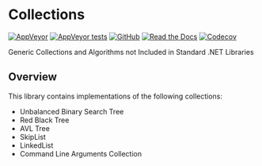 # Collections
[![AppVeyor](https://img.shields.io/appveyor/ci/NickSchweitzer/Collections.svg?logo=appveyor&style=for-the-badge)](https://ci.appveyor.com/project/NickSchweitzer/collections)
[![AppVeyor tests](https://img.shields.io/appveyor/tests/NickSchweitzer/Collections.svg?logo=appveyor&style=for-the-badge)](https://ci.appveyor.com/project/NickSchweitzer/collections/build/tests)
[![GitHub](https://img.shields.io/github/license/NickSchweitzer/Collections.svg?logo=github&style=for-the-badge)](https://github.com/NickSchweitzer/Collections/blob/master/LICENSE.txt)
[![Read the Docs](https://img.shields.io/readthedocs/thecodingmonkeycollections.svg?style=for-the-badge)](https://thecodingmonkeycollections.readthedocs.io/en/latest/)
[![Codecov](https://img.shields.io/codecov/c/github/NickSchweitzer/Collections.svg?logo=codecov&style=for-the-badge)](https://codecov.io/gh/NickSchweitzer/Collections/)

Generic Collections and Algorithms not Included in Standard .NET Libraries

## Overview

This library contains implementations of the following collections:
* Unbalanced Binary Search Tree
* Red Black Tree
* AVL Tree
* SkipList
* LinkedList
* Command Line Arguments Collection